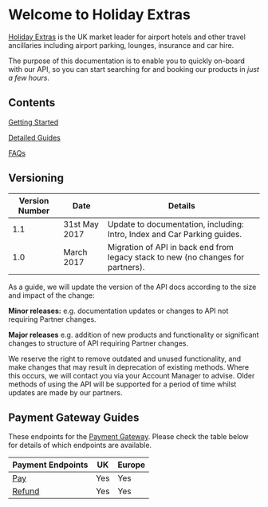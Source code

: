 # Welcome to Holiday Extras

[Holiday Extras](http://www.holidayextras.co.uk/) is the UK market leader for airport hotels and other travel ancillaries including airport parking, lounges, insurance and car hire.

The purpose of this documentation is to enable you to quickly on-board with our API, so you can start searching for and booking our products in *just a few hours*.

## Contents

[Getting Started](intro)

[Detailed Guides](hxapi/)

[FAQs](/faq)


## Versioning

|Version Number|Date|Details|
|--------------|----|-------|
|1.1           |31st May 2017| Update to documentation, including: Intro, Index and Car Parking guides.|
|1.0           |March 2017|Migration of API in back end from legacy stack to new (no changes for partners).|

As a guide, we will update the version of the API docs according to the size and impact of the change:

__Minor releases:__
e.g. documentation updates or changes to API not requiring Partner changes.

__Major releases__
e.g. addition of new products and functionality or significant changes to structure of API requiring Partner changes.

We reserve the right to remove outdated and unused functionality, and make changes that may result in deprecation of existing methods. Where this occurs, we will contact you via your Account Manager to advise. Older methods of using the API will be supported for a period of time whilst updates are made by our partners.


## Payment Gateway Guides

These endpoints for the [Payment Gateway](/payment-gateway). Please check the table below for details of which endpoints are available.

|Payment Endpoints|UK|Europe|
|-----------------|--|------|
|[Pay](/payment-gateway/pay)|Yes|Yes|
|[Refund](/payment-gateway/refund)|Yes|Yes|
